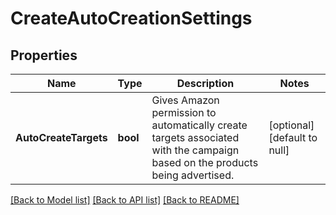 # CreateAutoCreationSettings

## Properties
Name | Type | Description | Notes
------------ | ------------- | ------------- | -------------
**AutoCreateTargets** | **bool** | Gives Amazon permission to automatically create targets associated with the campaign based on the products being advertised. | [optional] [default to null]

[[Back to Model list]](../README.md#documentation-for-models) [[Back to API list]](../README.md#documentation-for-api-endpoints) [[Back to README]](../README.md)

